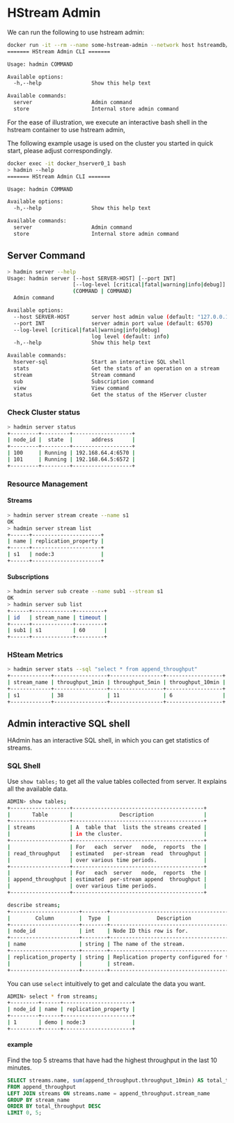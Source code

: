 # HStream Admin

We can run the following to use hstream admin:

```sh
docker run -it --rm --name some-hstream-admin --network host hstreamdb/hstream:v0.7.1 hadmin --help
======= HStream Admin CLI =======

Usage: hadmin COMMAND

Available options:
  -h,--help                Show this help text

Available commands:
  server                   Admin command
  store                    Internal store admin command
```

For the ease of illustration, we execute an interactive bash shell in the hstream container to use hstream admin,

The following example usage is used on the cluster you started in quick start, please adjust correspondingly.

```sh
docker exec -it docker_hserver0_1 bash
> hadmin --help
======= HStream Admin CLI =======

Usage: hadmin COMMAND

Available options:
  -h,--help                Show this help text

Available commands:
  server                   Admin command
  store                    Internal store admin command
```

## Server Command

```sh
> hadmin server --help
Usage: hadmin server [--host SERVER-HOST] [--port INT]
                     [--log-level [critical|fatal|warning|info|debug]]
                     (COMMAND | COMMAND)
  Admin command

Available options:
  --host SERVER-HOST       server host admin value (default: "127.0.0.1")
  --port INT               server admin port value (default: 6570)
  --log-level [critical|fatal|warning|info|debug]
                           log level (default: info)
  -h,--help                Show this help text

Available commands:
  hserver-sql              Start an interactive SQL shell
  stats                    Get the stats of an operation on a stream
  stream                   Stream command
  sub                      Subscription command
  view                     View command
  status                   Get the status of the HServer cluster
```

### Check Cluster status

```sh
> hadmin server status
+---------+---------+-------------------+
| node_id |  state  |      address      |
+---------+---------+-------------------+
| 100     | Running | 192.168.64.4:6570 |
| 101     | Running | 192.168.64.5:6572 |
+---------+---------+-------------------+
```

### Resource Management

#### Streams

```sh
> hadmin server stream create --name s1
OK
> hadmin server stream list
+------+----------------------+
| name | replication_property |
+------+----------------------+
| s1   | node:3               |
+------+----------------------+
```

#### Subscriptions

```sh
> hadmin server sub create --name sub1 --stream s1
OK
> hadmin server sub list
+------+-------------+---------+
| id   | stream_name | timeout |
+------+-------------+---------+
| sub1 | s1          | 60      |
+------+-------------+---------+
```

### HSteam Metrics

```sh
> hadmin server stats --sql "select * from append_throughput"
+-------------+-----------------+-----------------+------------------+
| stream_name | throughput_1min | throughput_5min | throughput_10min |
+-------------+-----------------+-----------------+------------------+
| s1          | 38              | 11              | 6                |
+-------------+-----------------+-----------------+------------------+
```

## Admin interactive SQL shell

HAdmin has an interactive SQL shell, in which you can get statistics of streams.

### SQL Shell

Use `show tables;` to get all the value tables collected from server.
It explains all the available data.

```sh
ADMIN> show tables;
+-------------------+------------------------------------------+
|       Table       |               Description                |
+-------------------+------------------------------------------+
| streams           | A  table that  lists the streams created |
|                   | in the cluster.                          |
+-------------------+------------------------------------------+
|                   | For   each  server   node,  reports  the |
| read_throughput   | estimated   per-stream  read  throughput |
|                   | over various time periods.               |
+-------------------+------------------------------------------+
|                   | For   each  server   node,  reports  the |
| append_throughput | estimated  per-stream append  throughput |
|                   | over various time periods.               |
+-------------------+------------------------------------------+
```

```sh
describe streams;
+----------------------+--------+------------------------------------------+
|        Column        |  Type  |               Description                |
+----------------------+--------+------------------------------------------+
| node_id              | int    | Node ID this row is for.                 |
+----------------------+--------+------------------------------------------+
| name                 | string | The name of the stream.                  |
+----------------------+--------+------------------------------------------+
| replication_property | string | Replication property configured for this |
|                      |        | stream.                                  |
+----------------------+--------+------------------------------------------+
```

You can use `select` intuitively to get and calculate the data you want.

```sh
ADMIN> select * from streams;
+---------+------+----------------------+
| node_id | name | replication_property |
+---------+------+----------------------+
| 1       | demo | node:3               |
+---------+------+----------------------+
```

#### example

Find the top 5 streams that have had the highest throughput in the last 10 minutes.

```sql
SELECT streams.name, sum(append_throughput.throughput_10min) AS total_throughput
FROM append_throughput
LEFT JOIN streams ON streams.name = append_throughput.stream_name
GROUP BY stream_name
ORDER BY total_throughput DESC
LIMIT 0, 5;
```
